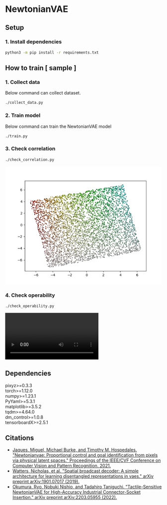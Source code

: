 # NewtonianVAE

## Setup

### 1. Install dependencies
```bash
python3 -m pip install -r requirements.txt
```

## How to train [ sample ]

### 1. Collect data
Below command can collect dataset.
```bash
./collect_data.py
```

### 2. Train model
Below command can train the NewtonianVAE model
```bash
./train.py
```

### 3. Check correlation
```bash
./check_correlation.py
```

![correlation](docs/correlation.png)

### 4. Check operability
```bash
./check_operability.py
```

![operability](docs/NewtonianVAE.mov)

## Dependencies
pixyz>=0.3.3  
torch>=1.12.0  
numpy>=1.23.1  
PyYaml>=5.3.1  
matplotlib>=3.5.2  
tqdm>=4.64.0  
dm_control>=1.0.8  
tensorboardX>=2.5.1  


## Citations
- [Jaques, Miguel, Michael Burke, and Timothy M. Hospedales. "Newtonianvae: Proportional control and goal identification from pixels via physical latent spaces." Proceedings of the IEEE/CVF Conference on Computer Vision and Pattern Recognition. 2021.](https://arxiv.org/abs/2006.01959)  
- [Watters, Nicholas, et al. "Spatial broadcast decoder: A simple architecture for learning disentangled representations in vaes." arXiv preprint arXiv:1901.07017 (2019).](https://arxiv.org/abs/1901.07017)
- [Okumura, Ryo, Nobuki Nishio, and Tadahiro Taniguchi. "Tactile-Sensitive NewtonianVAE for High-Accuracy Industrial Connector-Socket Insertion." arXiv preprint arXiv:2203.05955 (2022).](https://arxiv.org/abs/2203.05955)
